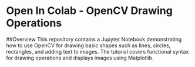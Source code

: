 # Open In Colab - OpenCV Drawing Operations

##Overview
This repository contains a Jupyter Notebook demonstrating how to use OpenCV for drawing basic shapes such as lines, circles, rectangles, and adding text to images. The tutorial covers functional syntax for drawing operations and displays images using Matplotlib.

